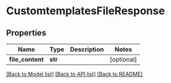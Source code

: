 # CustomtemplatesFileResponse

## Properties
Name | Type | Description | Notes
------------ | ------------- | ------------- | -------------
**file_content** | **str** |  | [optional] 

[[Back to Model list]](../README.md#documentation-for-models) [[Back to API list]](../README.md#documentation-for-api-endpoints) [[Back to README]](../README.md)


